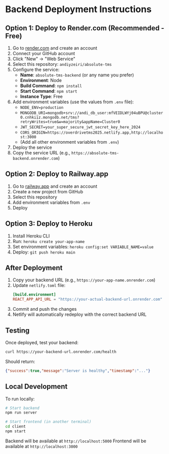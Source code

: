 # Backend Deployment Instructions

## Option 1: Deploy to Render.com (Recommended - Free)

1. Go to [render.com](https://render.com) and create an account
2. Connect your GitHub account
3. Click "New" → "Web Service"
4. Select this repository: `andiyzeiri/absolute-tms`
5. Configure the service:
   - **Name**: `absolute-tms-backend` (or any name you prefer)
   - **Environment**: Node
   - **Build Command**: `npm install`
   - **Start Command**: `npm start`
   - **Instance Type**: Free
6. Add environment variables (use the values from `.env` file):
   - `NODE_ENV=production`
   - `MONGODB_URI=mongodb+srv://andi_db_user:mfVEIDLWYj04uBPU@cluster0.cnhkiiz.mongodb.net/tms?retryWrites=true&w=majority&appName=Cluster0`
   - `JWT_SECRET=your_super_secure_jwt_secret_key_here_2024`
   - `CORS_ORIGIN=https://overdrivetms2025.netlify.app,http://localhost:3000`
   - (Add all other environment variables from `.env`)
7. Deploy the service
8. Copy the service URL (e.g., `https://absolute-tms-backend.onrender.com`)

## Option 2: Deploy to Railway.app

1. Go to [railway.app](https://railway.app) and create an account
2. Create a new project from GitHub
3. Select this repository
4. Add environment variables from `.env`
5. Deploy

## Option 3: Deploy to Heroku

1. Install Heroku CLI
2. Run: `heroku create your-app-name`
3. Set environment variables: `heroku config:set VARIABLE_NAME=value`
4. Deploy: `git push heroku main`

## After Deployment

1. Copy your backend URL (e.g., `https://your-app-name.onrender.com`)
2. Update `netlify.toml` file:
   ```toml
   [build.environment]
   REACT_APP_API_URL = "https://your-actual-backend-url.onrender.com"
   ```
3. Commit and push the changes
4. Netlify will automatically redeploy with the correct backend URL

## Testing

Once deployed, test your backend:
```bash
curl https://your-backend-url.onrender.com/health
```

Should return:
```json
{"success":true,"message":"Server is healthy","timestamp":"..."}
```

## Local Development

To run locally:
```bash
# Start backend
npm run server

# Start frontend (in another terminal)
cd client
npm start
```

Backend will be available at `http://localhost:5000`
Frontend will be available at `http://localhost:3000`